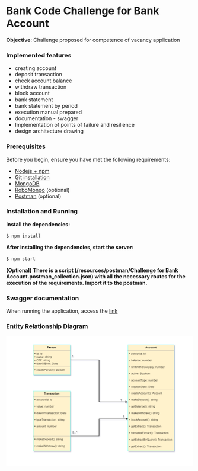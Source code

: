 # Bank Code Challenge for Bank Account


**Objective**: Challenge proposed for competence of vacancy application

### Implemented features

* creating account
* deposit transaction
* check account balance
* withdraw transaction
* block account
* bank statement
* bank statement by period
* execution manual prepared
* documentation - swagger
* Implementation of points of failure and resilience
* design architecture drawing

### Prerequisites
Before you begin, ensure you have met the following requirements:

* [Nodejs + npm](https://nodejs.org/en/)
* [Git installation](https://git-scm.com)
* [MongoDB](https://www.mongodb.com/try/download/enterprise)
* [RoboMongo](https://robomongo.org/download) (optional)  
* [Postman](https://www.postman.com/downloads/) (optional)

### Installation and Running

**Install the dependencies:**

```sh
$ npm install
```

**After installing the dependencies, start the server:**

```sh
$ npm start
```

**(Optional) There is a script (/resources/postman/Challenge for Bank Account.postman_collection.json) with all the necessary routes for the execution of the requirements. Import it to the postman.**

### Swagger documentation

When running the application, access the [link](http://localhost:3000/swagger)



### Entity Relationship Diagram

![ERD](resources/system-arquiteture/arquiterure.png)
